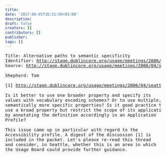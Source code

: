 ```yaml
---
title: 
date: '2017-09-01T16:21:09+01:00'
description: 
draft: false
creators: []
contributors: []
publisher: 
tags: []
---
```


<pre>
Title: Alternative paths to semantic specificity
Identifier: <a href="/usage/meetings/2006/04/seattle/semantic-specificity/index.shtml">http://stage.dublincore.org/usage/meetings/2006/04/seattle/semantic-specificity/index.shtml</a>
Source: <a href="/usage/meetings/2006/04/seattle/semantic-specificity/index.txt">http://stage.dublincore.org/usage/meetings/2006/04/seattle/semantic-specificity/index.txt</a>

Shepherd: Tom

[1] <a href="/usage/meetings/2006/04/seattle/semantic-specificity/2006-03-13.digest.txt">http://stage.dublincore.org/usage/meetings/2006/04/seattle/semantic-specificity/2006-03-13.digest.txt</a>

Is it better to use one broader property and specify its
values with vocabulary encoding schemes? Or to use multiple,
semantically more specific properties? Is it good practice to
use a broad property but restrict the scope of its application
by annotating the definition accordingly in an Application
Profile?

This issue came up in particular with regard to the
Accessibility profile. A digest of the discussion [1] is
included in the packet. Let's please re-read this thread
and consider, in Seattle, whether this is an area in which
the Usage Board could provide further guidance.

</pre>
